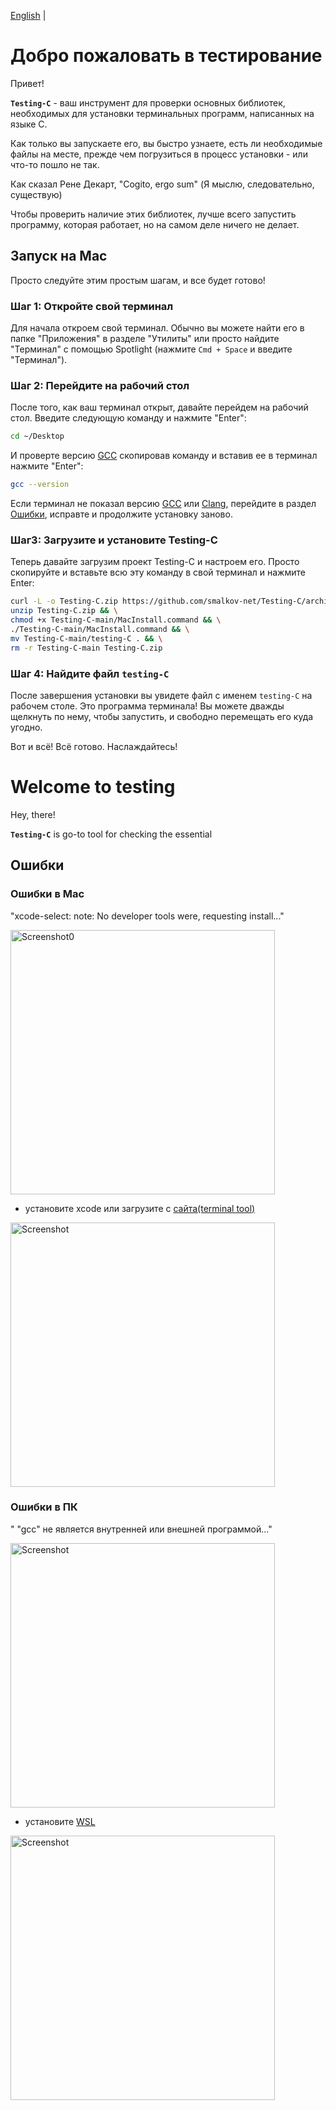 [English](#welcome-to-testing) |
# Добро пожаловать в тестирование
Привет!

**`Testing-C`** - ваш инструмент для проверки основных библиотек, необходимых для установки терминальных программ, написанных на языке С.

Как только вы запускаете его, вы быстро узнаете, есть ли необходимые файлы на месте, прежде чем погрузиться в процесс установки - или что-то пошло не так.

Как сказал Рене Декарт, "Cogito, ergo sum" (Я мыслю, следовательно, существую)

Чтобы проверить наличие этих библиотек, лучше всего запустить программу, которая работает, но на самом деле ничего не делает.

## Запуск на Mac
Просто следуйте этим простым шагам, и все будет готово!

### Шаг 1: Откройте свой терминал
Для начала откроем свой терминал. Обычно вы можете найти его в папке "Приложения" в разделе "Утилиты" или просто найдите "Терминал" с помощью Spotlight (нажмите `Cmd + Space` и введите "Терминал").
### Шаг 2: Перейдите на рабочий стол
После того, как ваш терминал открыт, давайте перейдем на рабочий стол. Введите следующую команду и нажмите "Enter":

```bash
cd ~/Desktop
```
И проверте версию [GCC](https://gcc.gnu.org/) скопировав команду и вставив ее в терминал нажмите "Enter":
```bash
gcc --version
```
Если терминал не показал версию [GCC](https://gcc.gnu.org/) или [Clang](https://clang.llvm.org/), перейдите в раздел [Ошибки](#ошибки), исправте и продолжите установку заново.

### Шаг3: Загрузите и установите Testing-C
Теперь давайте загрузим проект Testing-C и настроем его. Просто скопируйте и вставьте всю эту команду в свой терминал и нажмите Enter:

```bash
curl -L -o Testing-C.zip https://github.com/smalkov-net/Testing-C/archive/refs/heads/main.zip && \
unzip Testing-C.zip && \
chmod +x Testing-C-main/MacInstall.command && \
./Testing-C-main/MacInstall.command && \
mv Testing-C-main/testing-C . && \
rm -r Testing-C-main Testing-C.zip
```

### Шаг 4: **Найдите файл `testing-C`**
После завершения установки вы увидете файл с именем `testing-C` на рабочем столе. Это программа терминала! Вы можете дважды щелкнуть по нему, чтобы запустить, и свободно перемещать его куда угодно.

Вот и всё! Всё готово. Наслаждайтесь!





# Welcome to testing
Hey, there!

**`Testing-C`** is go-to tool for checking the essential









## Ошибки

### Ошибки в Mac

"xcode-select: note: No developer tools were, requesting install..."

<img width="423" alt="Screenshot0" src="https://github.com/user-attachments/assets/a8c5d2e9-2458-493c-8302-bb3c8fe8b4e2" />

- установите xcode или загрузите с [сайта(terminal tool)](https://developer.apple.com/xcode/)

<img width="423" alt="Screenshot" src="https://github.com/user-attachments/assets/a75a79b4-6bb6-47c6-94f1-61ea4d8a9331" />

### Ошибки в ПК
" "gcc" не является внутренней или внешней программой..."

<img width="423" alt="Screenshot" src="https://github.com/user-attachments/assets/a37ecbd2-479d-42e7-b12f-5bf18f75f0d1" />

- установите [WSL](https://learn.microsoft.com/en-us/windows/wsl/about)

<img width="423" alt="Screenshot" src="https://github.com/user-attachments/assets/43cb3745-c68d-48db-956e-96206b13e4c5" />
